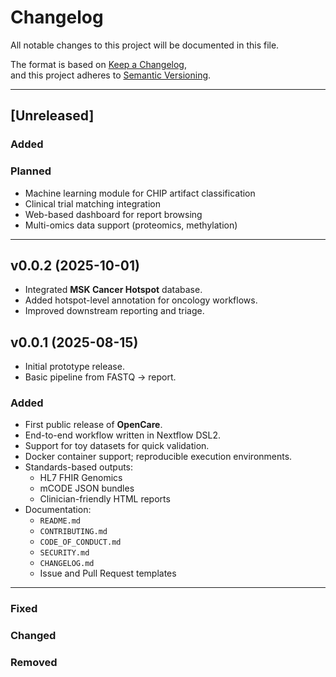 # Changelog
All notable changes to this project will be documented in this file.

The format is based on [Keep a Changelog](https://keepachangelog.com/en/1.0.0/),  
and this project adheres to [Semantic Versioning](https://semver.org/).

---

## [Unreleased]
### Added

### Planned
- Machine learning module for CHIP artifact classification
- Clinical trial matching integration
- Web-based dashboard for report browsing
- Multi-omics data support (proteomics, methylation)

---



## v0.0.2 (2025-10-01)
- Integrated **MSK Cancer Hotspot** database.
- Added hotspot-level annotation for oncology workflows.
- Improved downstream reporting and triage.

## v0.0.1 (2025-08-15)
- Initial prototype release.
- Basic pipeline from FASTQ → report.

### Added
- First public release of **OpenCare**.
- End-to-end workflow written in Nextflow DSL2.
- Support for toy datasets for quick validation.
- Docker container support; reproducible execution environments.
- Standards-based outputs:
  - HL7 FHIR Genomics
  - mCODE JSON bundles
  - Clinician-friendly HTML reports
- Documentation:
  - `README.md`
  - `CONTRIBUTING.md`
  - `CODE_OF_CONDUCT.md`
  - `SECURITY.md`
  - `CHANGELOG.md`
  - Issue and Pull Request templates

---


### Fixed


### Changed


### Removed

